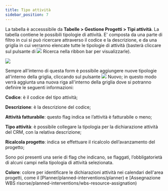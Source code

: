 ```yaml
---
title: Tipo attività
sidebar_position: 7
---
```


La tabella è accesssibile da **Tabelle > Gestione Progetti > Tipi attività**.
La tabella contiene le possibili tipologie di attività. E' composta da una parte di filtro in cui si può ricercare attraverso il codice e la descrizione, e da una griglia in cui verranno elencate tutte le tipologie di attività (basterà cliccare sul pulsante di ![](/img/neutral/common/search.png)  Ricerca nella ribbon bar per visualizzarle).

![](/img/it-it/configurations/tables/projects/activitytype.png)

Sempre all'interno di questa form è possibile aggiungere nuove tipologie all'interno della griglia, cliccando sul pulsante ![](/img/neutral/common/new.png) Nuovo; in questo modo verrà aggiunta una nuova riga all'interno della griglia dove si potranno definire le seguenti informazioni:

**Codice**: è il codice del tipo attività;

**Descrizione**: è la descrizione del codice;

**Attività fatturabile**: questo flag indica se l’attività è fatturabile o meno;

**Tipo attività**: è possibile collegare la tipologia per la dichiarazione attività del CRM, con la relativa descrizione;

**Ricalcola progetto**: indica se effettuare il ricalcolo dell’avanzamento del progetto;

Sono poi presenti una serie di flag che indicano, se flaggati, l’obbligatorietà di alcuni campi nella tipologia di attività selezionata.

**Colore**: colore per identificare le dichiarazioni attività nei calendari dell'area progetti, come il [Planner/planned-interventions/planner) e [Assegnazione WBS risorse/planned-interventions/wbs-resource-assignation)

